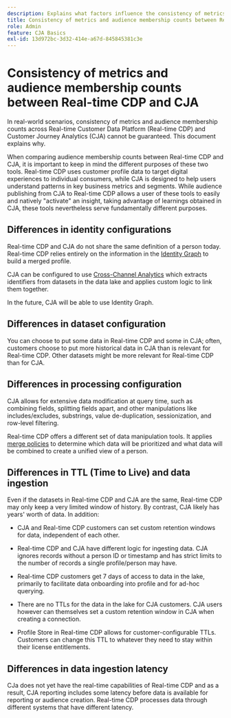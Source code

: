 ```yaml
---
description: Explains what factors influence the consistency of metrics and audience membership counts between Real-time Customer Data Platform (Real-time CDP) and CJA.
title: Consistency of metrics and audience membership counts between Real-time CDP and CJA
role: Admin
feature: CJA Basics
exl-id: 13d972bc-3d32-414e-a67d-845845381c3e
---
```


# Consistency of metrics and audience membership counts between Real-time CDP and CJA

In real-world scenarios, consistency of metrics and audience membership counts across Real-time Customer Data Platform (Real-time CDP) and Customer Journey Analytics (CJA) cannot be guaranteed. This document explains why. 

When comparing audience membership counts between Real-time CDP and CJA, it is important to keep in mind the different purposes of these two tools. Real-time CDP uses customer profile data to target digital experiences to individual consumers, while CJA is designed to help users understand patterns in key business metrics and segments. While audience publishing from CJA to Real-time CDP allows a user of these tools to easily and natively "activate" an insight, taking advantage of learnings obtained in CJA, these tools nevertheless serve fundamentally different purposes. 

## Differences in identity configurations

Real-time CDP and CJA do not share the same definition of a person today. Real-time CDP relies entirely on the information in the [Identity Graph](https://experienceleague.adobe.com/docs/platform-learn/tutorials/identities/understanding-identity-and-identity-graphs.html?lang=en) to build a merged profile.

CJA can be configured to use [Cross-Channel Analytics](/help/cca/overview.md) which extracts identifiers from datasets in the data lake and applies custom logic to link them together.

In the future, CJA will be able to use Identity Graph.

## Differences in dataset configuration 

You can choose to put some data in Real-time CDP and some in CJA; often, customers choose to put more historical data in CJA than is relevant for Real-time CDP. Other datasets might be more relevant for Real-time CDP than for CJA.

## Differences in processing configuration

CJA allows for extensive data modification at query time, such as combining fields, splitting fields apart, and other manipulations like includes/excludes, substrings, value de-duplication, sessionization, and row-level filtering.

Real-time CDP offers a different set of data manipulation tools. It applies [merge policies](https://experienceleague.adobe.com/docs/experience-platform/profile/merge-policies/overview.html?lang=en) to determine which data will be prioritized and what data will be combined to create a unified view of a person. 

## Differences in TTL (Time to Live) and data ingestion

Even if the datasets in Real-time CDP and CJA are the same, Real-time CDP may only keep a very limited window of history. By contrast, CJA likely has years' worth of data. In addition:

* CJA and Real-time CDP customers can set custom retention windows for data, independent of each other. 

* Real-time CDP and CJA have different logic for ingesting data. CJA ignores records without a person ID or timestamp and has strict limits to the number of records a single profile/person may have.

* Real-time CDP customers get 7 days of access to data in the lake, primarily to facilitate data onboarding into profile and for ad-hoc querying.

* There are no TTLs for the data in the lake for CJA customers. CJA users however can themselves set a custom retention window in CJA when creating a connection.

* Profile Store in Real-time CDP allows for customer-configurable TTLs. Customers can change this TTL to whatever they need to stay within their license entitlements.

## Differences in data ingestion latency

CJa does not yet have the real-time capabilities of Real-time CDP and as a result, CJA reporting includes some latency before data is available for reporting or audience creation. Real-time CDP processes data through different systems that have different latency.

